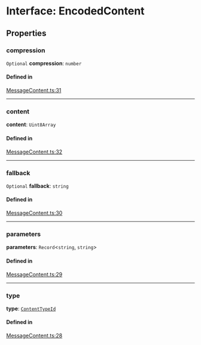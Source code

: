 <!---->
# Interface: EncodedContent

## Properties

### compression

 `Optional` **compression**: `number`

#### Defined in

[MessageContent.ts:31](https://github.com/xmtp/xmtp-js/blob/ff53c33/src/MessageContent.ts#L31)

___

### content

 **content**: `Uint8Array`

#### Defined in

[MessageContent.ts:32](https://github.com/xmtp/xmtp-js/blob/ff53c33/src/MessageContent.ts#L32)

___

### fallback

 `Optional` **fallback**: `string`

#### Defined in

[MessageContent.ts:30](https://github.com/xmtp/xmtp-js/blob/ff53c33/src/MessageContent.ts#L30)

___

### parameters

 **parameters**: `Record`<`string`, `string`\>

#### Defined in

[MessageContent.ts:29](https://github.com/xmtp/xmtp-js/blob/ff53c33/src/MessageContent.ts#L29)

___

### type

 **type**: [`ContentTypeId`](../classes/ContentTypeId.md)

#### Defined in

[MessageContent.ts:28](https://github.com/xmtp/xmtp-js/blob/ff53c33/src/MessageContent.ts#L28)

